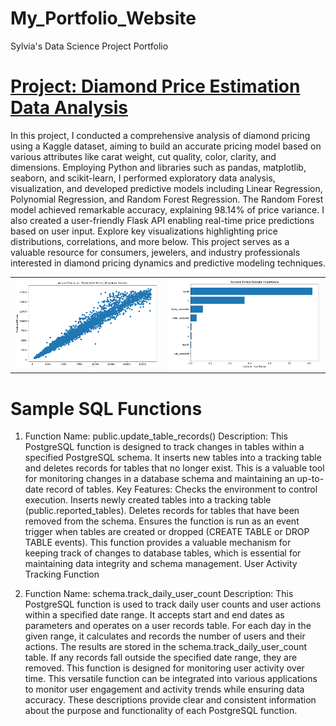 # My_Portfolio_Website
Sylvia's Data Science Project Portfolio

# [Project: Diamond Price Estimation Data Analysis](https://github.com/SylviaCooperhouse/dimond-price-analysis)

In this project, I conducted a comprehensive analysis of diamond pricing using a Kaggle dataset, aiming to build an accurate pricing model based on various attributes like carat weight, cut quality, color, clarity, and dimensions. Employing Python and libraries such as pandas, matplotlib, seaborn, and scikit-learn, I performed exploratory data analysis, visualization, and developed predictive models including Linear Regression, Polynomial Regression, and Random Forest Regression. The Random Forest model achieved remarkable accuracy, explaining 98.14% of price variance. I also created a user-friendly Flask API enabling real-time price predictions based on user input. Explore key visualizations highlighting price distributions, correlations, and more below. This project serves as a valuable resource for consumers, jewelers, and industry professionals interested in diamond pricing dynamics and predictive modeling techniques.
<table>
  <tr>
    <td><img src="images/Actual%20Prices%20vs.%20Predicted%20Prices%20(Random%20Forest).png" alt="Actual vs. Predicted"></td>
    <td><img src="images/Random%20Forest%20Feature%20Importance.png" alt="Feature Importance"></td>
  </tr>
</table>


# Sample SQL Functions

1. Function Name: public.update_table_records()
Description: This PostgreSQL function is designed to track changes in tables within a specified PostgreSQL schema. It inserts new tables into a tracking table and deletes records for tables that no longer exist. This is a valuable tool for monitoring changes in a database schema and maintaining an up-to-date record of tables.
Key Features:
Checks the environment to control execution.
Inserts newly created tables into a tracking table (public.reported_tables).
Deletes records for tables that have been removed from the schema.
Ensures the function is run as an event trigger when tables are created or dropped (CREATE TABLE or DROP TABLE events).
This function provides a valuable mechanism for keeping track of changes to database tables, which is essential for maintaining data integrity and schema management.
User Activity Tracking Function

2. Function Name: schema.track_daily_user_count
Description: This PostgreSQL function is used to track daily user counts and user actions within a specified date range. It accepts start and end dates as parameters and operates on a user records table. For each day in the given range, it calculates and records the number of users and their actions. The results are stored in the schema.track_daily_user_count table. If any records fall outside the specified date range, they are removed. This function is designed for monitoring user activity over time.
This versatile function can be integrated into various applications to monitor user engagement and activity trends while ensuring data accuracy.
These descriptions provide clear and consistent information about the purpose and functionality of each PostgreSQL function.
